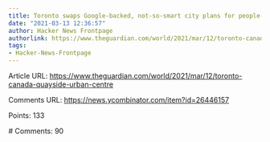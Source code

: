 ```yaml
---
title: Toronto swaps Google-backed, not-so-smart city plans for people-centred vision
date: "2021-03-13 12:36:57"
author: Hacker News Frontpage
authorlink: https://www.theguardian.com/world/2021/mar/12/toronto-canada-quayside-urban-centre
tags:
- Hacker-News-Frontpage
---
```


<p>Article URL: <a href="https://www.theguardian.com/world/2021/mar/12/toronto-canada-quayside-urban-centre">https://www.theguardian.com/world/2021/mar/12/toronto-canada-quayside-urban-centre</a></p>
<p>Comments URL: <a href="https://news.ycombinator.com/item?id=26446157">https://news.ycombinator.com/item?id=26446157</a></p>
<p>Points: 133</p>
<p># Comments: 90</p>
